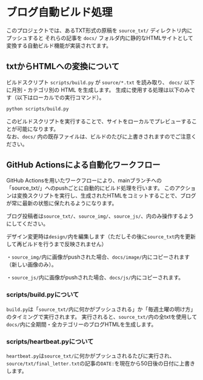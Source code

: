 # ブログ自動ビルド処理

このプロジェクトでは、あるTXT形式の原稿を `source_txt/` ディレクトリ内にプッシュすると
それらの記事を `docs/` フォルダ内に静的なHTMLサイトとして変換する自動ビルド機能が実装されてます。

## txtからHTMLへの変換について

ビルドスクリプト `scripts/build.py` が `source/*.txt` を読み取り、
`docs/` 以下に月別・カテゴリ別の HTML を生成します。
生成に使用する処理は以下のみです（以下はローカルでの実行コマンド）。

```bash
python scripts/build.py
```

このビルドスクリプトを実行することで、サイトをローカルでプレビューすることが可能になります。  
なお、`docs/` 内の既存ファイルは、ビルドのたびに上書きされますのでご注意ください。

## GitHub Actionsによる自動化ワークフロー

GitHub Actionsを用いたワークフローにより、mainブランチへの「source_txt/」へのpushごとに自動的にビルド処理を行います。 
このアクションは変換スクリプトを実行し、生成されたHTMLをコミットすることで、ブログが常に最新の状態に保たれるようになります。

ブログ投稿者は`source_txt/`、`source_img/`、`source_js/`、内のみ操作するようにしてください。

デザイン変更時は`design/`内を編集します（ただしその後に`source_txt`内を更新して再ビルドを行うまで反映されません）

・`source_img/`内に画像がpushされた場合、`docs/image/`内にコピーされます（新しい画像のみ）。

・`source_js/`内に画像がpushされた場合、`docs/js/`内にコピーされます。

### scripts/build.pyについて

`build.py`は「`source_txt/`内に何かがプッシュされる」か「毎週土曜の明け方」のタイミングで実行されます。
実行されると、`source_txt/`内の全txtを使用して`docs/`内に全期間・全カテゴリーのブログHTMLを生成します。

### scripts/heartbeat.pyについて

`heartbeat.py`は`source_txt/`に何かがプッシュされるたびに実行され、`source/txt/final_letter.txt`の記事の`DATE:`を現在から50日後の日付に上書きします。
